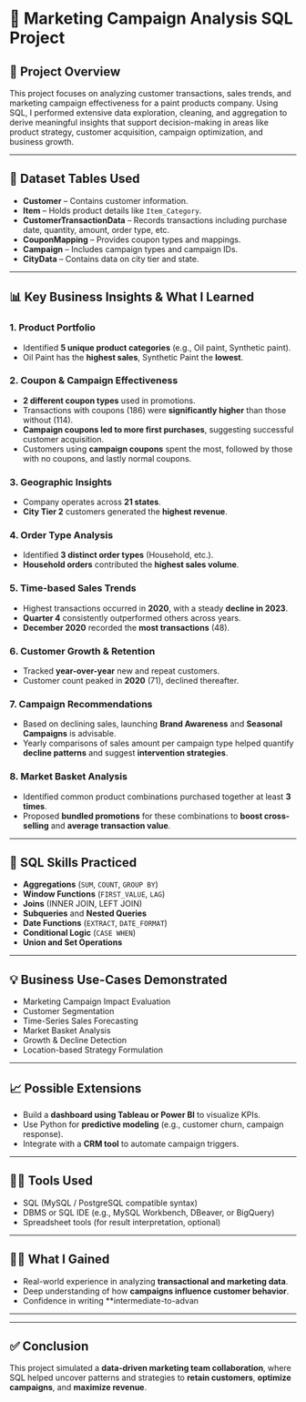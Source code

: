 # 🧠 Marketing Campaign Analysis SQL Project

## 📌 Project Overview

This project focuses on analyzing customer transactions, sales trends, and marketing campaign effectiveness for a paint products company. Using SQL, I performed extensive data exploration, cleaning, and aggregation to derive meaningful insights that support decision-making in areas like product strategy, customer acquisition, campaign optimization, and business growth.

---

## 📂 Dataset Tables Used

- **Customer** – Contains customer information.
- **Item** – Holds product details like `Item_Category`.
- **CustomerTransactionData** – Records transactions including purchase date, quantity, amount, order type, etc.
- **CouponMapping** – Provides coupon types and mappings.
- **Campaign** – Includes campaign types and campaign IDs.
- **CityData** – Contains data on city tier and state.

---

## 📊 Key Business Insights & What I Learned

### 1. **Product Portfolio**
- Identified **5 unique product categories** (e.g., Oil paint, Synthetic paint).
- Oil Paint has the **highest sales**, Synthetic Paint the **lowest**.

### 2. **Coupon & Campaign Effectiveness**
- **2 different coupon types** used in promotions.
- Transactions with coupons (186) were **significantly higher** than those without (114).
- **Campaign coupons led to more first purchases**, suggesting successful customer acquisition.
- Customers using **campaign coupons** spent the most, followed by those with no coupons, and lastly normal coupons.

### 3. **Geographic Insights**
- Company operates across **21 states**.
- **City Tier 2** customers generated the **highest revenue**.

### 4. **Order Type Analysis**
- Identified **3 distinct order types** (Household, etc.).
- **Household orders** contributed the **highest sales volume**.

### 5. **Time-based Sales Trends**
- Highest transactions occurred in **2020**, with a steady **decline in 2023**.
- **Quarter 4** consistently outperformed others across years.
- **December 2020** recorded the **most transactions** (48).

### 6. **Customer Growth & Retention**
- Tracked **year-over-year** new and repeat customers.
- Customer count peaked in **2020** (71), declined thereafter.

### 7. **Campaign Recommendations**
- Based on declining sales, launching **Brand Awareness** and **Seasonal Campaigns** is advisable.
- Yearly comparisons of sales amount per campaign type helped quantify **decline patterns** and suggest **intervention strategies**.

### 8. **Market Basket Analysis**
- Identified common product combinations purchased together at least **3 times**.
- Proposed **bundled promotions** for these combinations to **boost cross-selling** and **average transaction value**.

---

## 🔧 SQL Skills Practiced

- **Aggregations** (`SUM`, `COUNT`, `GROUP BY`)
- **Window Functions** (`FIRST_VALUE`, `LAG`)
- **Joins** (INNER JOIN, LEFT JOIN)
- **Subqueries** and **Nested Queries**
- **Date Functions** (`EXTRACT`, `DATE_FORMAT`)
- **Conditional Logic** (`CASE WHEN`)
- **Union and Set Operations**

---

## 💡 Business Use-Cases Demonstrated

- Marketing Campaign Impact Evaluation
- Customer Segmentation
- Time-Series Sales Forecasting
- Market Basket Analysis
- Growth & Decline Detection
- Location-based Strategy Formulation

---

## 📈 Possible Extensions

- Build a **dashboard using Tableau or Power BI** to visualize KPIs.
- Use Python for **predictive modeling** (e.g., customer churn, campaign response).
- Integrate with a **CRM tool** to automate campaign triggers.

---

## 👨‍💻 Tools Used

- SQL (MySQL / PostgreSQL compatible syntax)
- DBMS or SQL IDE (e.g., MySQL Workbench, DBeaver, or BigQuery)
- Spreadsheet tools (for result interpretation, optional)

---

## 🙋‍♀️ What I Gained

- Real-world experience in analyzing **transactional and marketing data**.
- Deep understanding of how **campaigns influence customer behavior**.
- Confidence in writing **intermediate-to-advan
---


---

## ✅ Conclusion

This project simulated a **data-driven marketing team collaboration**, where SQL helped uncover patterns and strategies to **retain customers**, **optimize campaigns**, and **maximize revenue**.




